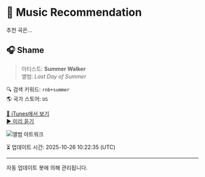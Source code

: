 
# 🎵 Music Recommendation

추천 곡은...

## 🎧 Shame  
> 아티스트: **Summer Walker**  
> 앨범: _Last Day of Summer_  

🔍 검색 키워드: `rnb+summer`  
🌎 국가 스토어: `US`

[🔗 iTunes에서 보기](https://music.apple.com/us/album/shame/1438765128?i=1438765308&uo=4)  
[▶️ 미리 듣기](https://audio-ssl.itunes.apple.com/itunes-assets/AudioPreview221/v4/68/d4/b9/68d4b9cd-0638-dd5f-8fa8-32ad37ae6537/mzaf_4026655818026816128.plus.aac.p.m4a)

![앨범 아트워크](https://is1-ssl.mzstatic.com/image/thumb/Music125/v4/7c/1e/1a/7c1e1a21-013c-f31d-dc2c-c8118439641d/18UMGIM66021.rgb.jpg/100x100bb.jpg)

⏳ 업데이트 시간: 2025-10-26 10:22:35 (UTC)

---
자동 업데이트 봇에 의해 관리됩니다.
